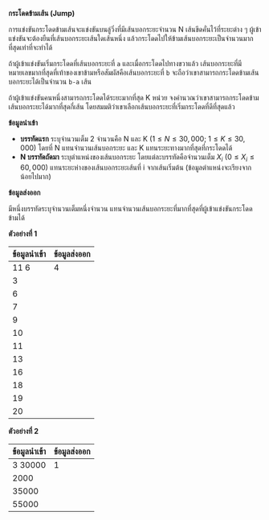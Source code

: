 **กระโดดข้ามเส้น (Jump)**

การแข่งขันกระโดดข้ามเส้นจะแข่งขันบนลู่วิ่งที่มีเส้นบอกระยะจำนวน N เส้นขีดคั่นไว้ที่ระยะต่าง ๆ ผู้เข้าแข่งขันจะต้องยืนที่เส้นบอกระยะเส้นใดเส้นหนึ่ง แล้วกระโดดไปให้ข้ามเส้นบอกระยะเป็นจำนวนมากที่สุดเท่าที่จะทำได้

ถ้าผู้เข้าแข่งขันเริ่มกระโดดที่เส้นบอกระยะที่ `a` และเมื่อกระโดดไปทางขวาแล้ว เส้นบอกระยะที่มีหมายเลขมากที่สุดที่เท้าของเขาข้ามหรือสัมผัสคือเส้นบอกระยะที่ `b` จะถือว่าเขาสามารถกระโดดข้ามเส้นบอกระยะได้เป็นจำนวน `b-a` เส้น

ถ้าผู้เข้าแข่งขันคนหนึ่งสามารถกระโดดได้ระยะมากที่สุด K หน่วย จงคำนวณว่าเขาสามารถกระโดดข้ามเส้นบอกระยะได้มากที่สุดกี่เส้น โดยสมมติว่าเขาเลือกเส้นบอกระยะที่เริ่มกระโดดที่ดีที่สุดแล้ว

**ข้อมูลนำเข้า**

* **บรรทัดแรก** ระบุจำนวนเต็ม 2 จำนวนคือ N และ K ($1 \le N \le 30,000$; $1 \le K \le 30,000$) โดยที่ N แทนจำนวนเส้นบอกระยะ และ K แทนระยะทางมากที่สุดที่กระโดดได้
* **N บรรทัดถัดมา** ระบุตำแหน่งของเส้นบอกระยะ โดยแต่ละบรรทัดคือจำนวนเต็ม $X_i$ ($0 \le X_i \le 60,000$) แทนระยะห่างของเส้นบอกระยะเส้นที่ i จากเส้นเริ่มต้น (ข้อมูลตำแหน่งจะเรียงจากน้อยไปมาก)

**ข้อมูลส่งออก**

มีหนึ่งบรรทัดระบุจำนวนเต็มหนึ่งจำนวน แทนจำนวนเส้นบอกระยะที่มากที่สุดที่ผู้เข้าแข่งขันกระโดดข้ามได้

**ตัวอย่างที่ 1**

| ข้อมูลนำเข้า | ข้อมูลส่งออก |
| :--- | :--- |
| 11 6 | 4 |
| 3 | |
| 6 | |
| 7 | |
| 9 | |
| 10 | |
| 11 | |
| 13 | |
| 16 | |
| 18 | |
| 19 | |
| 20 | |

**ตัวอย่างที่ 2**

| ข้อมูลนำเข้า | ข้อมูลส่งออก |
| :--- | :--- |
| 3 30000 | 1 |
| 2000 | |
| 35000 | |
| 55000 | |